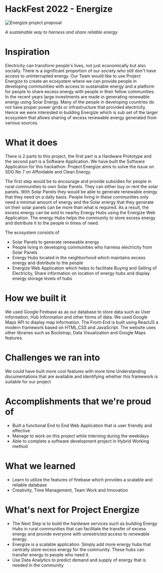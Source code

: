 # HackFest 2022 - Energize

![Energize project proposal](https://user-images.githubusercontent.com/29830837/168520926-3bd94285-af5e-4a4c-a381-f93ad09cf465.png)

*A sustainable way to harness and share reliable energy*



# Inspiration
Electricity can transform people's lives, not just economically but also socially. There is a significant proportion of our society who still don't have access to uninterrupted energy. Our Team would like to use Project Energize to create an ecosystem where we can provide people in developing communities with access to sustainable energy and a platform for people to share excess energy with people in their fellow communities. In the recent years large investments are made in generating renewable energy using Solar Energy. Many of the people in developing countries do not have proper power grids or infrastructure that provided electricity. Hence we were interested in building Energize which is sub set of the larger ecosystem that allows sharing of excess renewable energy generated from various sources.

# What it does
There is 2 parts to this project, the first part is a Hardware Prototype and the second part is a Software Application. We have built the Software Application for this hackathon. Project Energize aims to solve the issue on SDG No 7 on Affordable and Clean Energy.

The first step would be to encourage and provide subsidies for people in rural communities to own Solar Panels. They can either buy or rent the solar panels. With Solar Panels they would be able to generate renewable energy that they need on a daily basis. People living in these communities only need a minimal amount of energy and the Solar energy that they generate on their solar panels can be more than what is required. As a result, the excess energy can be sold to nearby Energy Hubs using the Energize Web Application. The energy Hubs helps the community to store excess energy and distribute it to the people in times of need.

The ecosystem consists of
- Solar Panels to generate renewable energy
- People living in developing communities who harness electricity from Solar Panels
- Energy Hubs located in the neighborhood which maintains excess energy and distribute to the people
- Energize Web Application which helps to facilitate Buying and Selling of Electricity, Share information on location of energy hubs and display energy storage levels of hubs

# How we built it
We used Google Firebase as as our database to store data such as User information, Hub Information and other forms of data. We used Google Maps API to display map information. The Front-End is built using ReactJS a modern framework based on HTML,CSS and JavaScript. The website uses other libraries such as Bootstrap, Data Visualization and Google Maps features.

# Challenges we ran into
We could have built more cool features with more time
Understanding documentations that are available and identifying whether this framework is suitable for our project

# Accomplishments that we're proud of
- Built a functional End to End Web Application that is user friendly and effective
- Manage to work on this project while interning during the weekdays
- Able to complete a software development project in Hybrid Working method

# What we learned
- Learn to utilize the features of firebase which provides a scalable and reliable database
- Creativity, Time Management, Team Work and Innovation

# What's next for Project Energize
- The Next Step is to build the hardware services such as building Energy Hubs in rural communities that can facilitate the transfer of excess energy and provide everyone with unrestricted access to renewable energy.
- Energize is a scalable application. Simply add more energy hubs that centrally store excess energy for the community. These hubs can transfer energy to people who need it.
- Use Data Analytics to predict demand and supply of energy that is needed in the community

